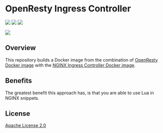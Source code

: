 # OpenResty Ingress Controller

[![](https://img.shields.io/github/license/itsaur/openresty-ingress.svg)](https://github.com/itsaur/openresty-ingress/blob/master/LICENSE)
[![](https://img.shields.io/github/stars/itsaur/openresty-ingress.svg)](https://github.com/itsaur/openresty-ingress/stargazers)
[![](https://img.shields.io/docker/pulls/itsaur/openresty-ingress.svg)](https://hub.docker.com/r/itsaur/openresty-ingress)

[![](https://github.com/itsaur/openresty-ingress/actions/workflows/github-continuous-integration.yaml/badge.svg)](https://github.com/itsaur/openresty-ingress/actions/workflows/github-continuous-integration.yaml)

## Overview

This repository builds a Docker image from the combination of [OpenResty Docker image](https://github.com/openresty/docker-openresty) with the [NGINX Ingress Controller
Docker image](https://github.com/nginxinc/kubernetes-ingress).

## Benefits

The greatest benefit this approach has, is that you are able to use Lua in NGINX snippets.

## License

[Apache License 2.0](https://github.com/itsaur/openresty-ingress/blob/master/LICENSE)
